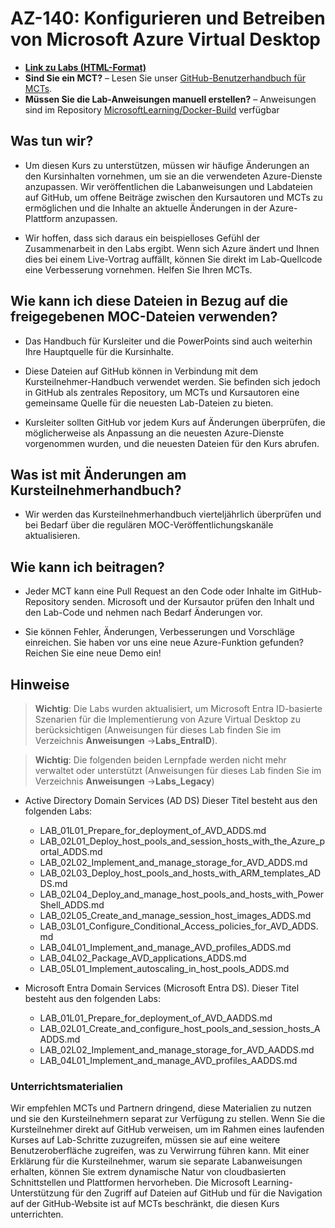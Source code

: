 # AZ-140: Konfigurieren und Betreiben von Microsoft Azure Virtual Desktop

- **[Link zu Labs (HTML-Format)](https://microsoftlearning.github.io/AZ-140-Configuring-and-Operating-Microsoft-Azure-Virtual-Desktop/)**
- **Sind Sie ein MCT?** – Lesen Sie unser [GitHub-Benutzerhandbuch für MCTs](https://microsoftlearning.github.io/MCT-User-Guide/).
- **Müssen Sie die Lab-Anweisungen manuell erstellen?** – Anweisungen sind im Repository [MicrosoftLearning/Docker-Build](https://github.com/MicrosoftLearning/Docker-Build) verfügbar

## Was tun wir?

- Um diesen Kurs zu unterstützen, müssen wir häufige Änderungen an den Kursinhalten vornehmen, um sie an die verwendeten Azure-Dienste anzupassen.  Wir veröffentlichen die Labanweisungen und Labdateien auf GitHub, um offene Beiträge zwischen den Kursautoren und MCTs zu ermöglichen und die Inhalte an aktuelle Änderungen in der Azure-Plattform anzupassen.

- Wir hoffen, dass sich daraus ein beispielloses Gefühl der Zusammenarbeit in den Labs ergibt. Wenn sich Azure ändert und Ihnen dies bei einem Live-Vortrag auffällt, können Sie direkt im Lab-Quellcode eine Verbesserung vornehmen.  Helfen Sie Ihren MCTs.

## Wie kann ich diese Dateien in Bezug auf die freigegebenen MOC-Dateien verwenden?

- Das Handbuch für Kursleiter und die PowerPoints sind auch weiterhin Ihre Hauptquelle für die Kursinhalte.

- Diese Dateien auf GitHub können in Verbindung mit dem Kursteilnehmer-Handbuch verwendet werden. Sie befinden sich jedoch in GitHub als zentrales Repository, um MCTs und Kursautoren eine gemeinsame Quelle für die neuesten Lab-Dateien zu bieten.

- Kursleiter sollten GitHub vor jedem Kurs auf Änderungen überprüfen, die möglicherweise als Anpassung an die neuesten Azure-Dienste vorgenommen wurden, und die neuesten Dateien für den Kurs abrufen.

## Was ist mit Änderungen am Kursteilnehmerhandbuch?

- Wir werden das Kursteilnehmerhandbuch vierteljährlich überprüfen und bei Bedarf über die regulären MOC-Veröffentlichungskanäle aktualisieren.

## Wie kann ich beitragen?

- Jeder MCT kann eine Pull Request an den Code oder Inhalte im GitHub-Repository senden. Microsoft und der Kursautor prüfen den Inhalt und den Lab-Code und nehmen nach Bedarf Änderungen vor.

- Sie können Fehler, Änderungen, Verbesserungen und Vorschläge einreichen.  Sie haben vor uns eine neue Azure-Funktion gefunden?  Reichen Sie eine neue Demo ein!

## Hinweise

> **Wichtig**: Die Labs wurden aktualisiert, um Microsoft Entra ID-basierte Szenarien für die Implementierung von Azure Virtual Desktop zu berücksichtigen (Anweisungen für dieses Lab finden Sie im Verzeichnis **Anweisungen** -&gt;**Labs_EntraID**). 

> **Wichtig**: Die folgenden beiden Lernpfade werden nicht mehr verwaltet oder unterstützt (Anweisungen für dieses Lab finden Sie im Verzeichnis **Anweisungen** -&gt;**Labs_Legacy**)

- Active Directory Domain Services (AD DS) Dieser Titel besteht aus den folgenden Labs:

   - LAB_01L01_Prepare_for_deployment_of_AVD_ADDS.md
   - LAB_02L01_Deploy_host_pools_and_session_hosts_with_the_Azure_portal_ADDS.md
   - LAB_02L02_Implement_and_manage_storage_for_AVD_ADDS.md
   - LAB_02L03_Deploy_host_pools_and_hosts_with_ARM_templates_ADDS.md
   - LAB_02L04_Deploy_and_manage_host_pools_and_hosts_with_PowerShell_ADDS.md
   - LAB_02L05_Create_and_manage_session_host_images_ADDS.md
   - LAB_03L01_Configure_Conditional_Access_policies_for_AVD_ADDS.md
   - LAB_04L01_Implement_and_manage_AVD_profiles_ADDS.md
   - LAB_04L02_Package_AVD_applications_ADDS.md
   - LAB_05L01_Implement_autoscaling_in_host_pools_ADDS.md

- Microsoft Entra Domain Services (Microsoft Entra DS). Dieser Titel besteht aus den folgenden Labs:

   - LAB_01L01_Prepare_for_deployment_of_AVD_AADDS.md
   - LAB_02L01_Create_and_configure_host_pools_and_session_hosts_AADDS.md
   - LAB_02L02_Implement_and_manage_storage_for_AVD_AADDS.md
   - LAB_04L01_Implement_and_manage_AVD_profiles_AADDS.md

### Unterrichtsmaterialien

Wir empfehlen MCTs und Partnern dringend, diese Materialien zu nutzen und sie den Kursteilnehmern separat zur Verfügung zu stellen.  Wenn Sie die Kursteilnehmer direkt auf GitHub verweisen, um im Rahmen eines laufenden Kurses auf Lab-Schritte zuzugreifen, müssen sie auf eine weitere Benutzeroberfläche zugreifen, was zu Verwirrung führen kann. Mit einer Erklärung für die Kursteilnehmer, warum sie separate Labanweisungen erhalten, können Sie extrem dynamische Natur von cloudbasierten Schnittstellen und Plattformen hervorheben. Die Microsoft Learning-Unterstützung für den Zugriff auf Dateien auf GitHub und für die Navigation auf der GitHub-Website ist auf MCTs beschränkt, die diesen Kurs unterrichten.
